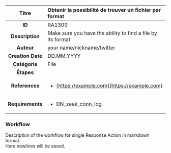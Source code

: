 | Titre                       | Obtenir la possibilité de trouver un fichier par format         |
|:---------------------------:|:--------------------|
| **ID**                      | RA1309            |
| **Description**             | Make sure you have the ability to find a file by its format   |
| **Auteur**                  | your name/nickname/twitter        |
| **Creation Date**           | DD.MM.YYYY |
| **Catégorie**                | File      |
| **Étapes**                   || 
| **References** |<ul><li>[https://example.com](https://example.com)</li></ul>|
| **Requirements** |<ul><li>DN_zeek_conn_log</li></ul>|

### Workflow

Description of the workflow for single Response Action in markdown format.      
Here newlines will be saved.
